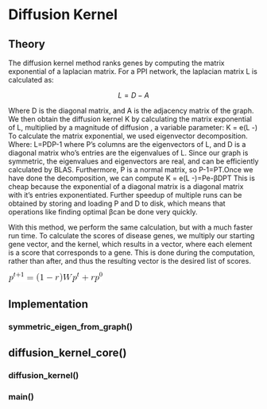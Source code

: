 # Diffusion Kernel

## Theory

The diffusion kernel method ranks genes by computing the matrix exponential of a laplacian matrix. For a PPI network, the laplacian matrix L is calculated as:

$$L = D - A$$

Where D is the diagonal matrix, and A is the adjacency matrix of the graph. We then obtain the diffusion kernel K by calculating the matrix exponential of L, multiplied by a magnitude of diffusion , a variable parameter:
K = e(L  -)
To calculate the matrix exponential, we used eigenvector decomposition. Where:
L=PDP-1 
where P’s columns are the eigenvectors of L, and D is a diagonal matrix who’s entries are the eigenvalues of L. Since our graph is symmetric, the eigenvalues and eigenvectors are real, and can be efficiently calculated by BLAS. Furthermore, P is a normal matrix, so P-1=PT.Once we have done the decomposition, we can compute 
K = e(L  -)=Pe-βDPT
This is cheap because the exponential of a diagonal matrix is a diagonal matrix with it’s entries exponentiated. Further speedup of multiple runs can be obtained by storing and loading P and D to disk, which means that operations like finding optimal βcan be done very quickly.

With this method, we perform the same calculation, but with a much faster run time. To calculate the scores of disease genes, we multiply our starting gene vector, and the kernel, which results in a vector, where each element is a score that corresponds to a gene. This is done during the computation, rather than after, and thus the resulting vector is the desired list of scores.


![Random Walk with Restart Equation](../Images/RWR-equation.gif)


## Implementation

### symmetric_eigen_from_graph()

## diffusion_kernel_core()

### diffusion_kernel()

### main()
